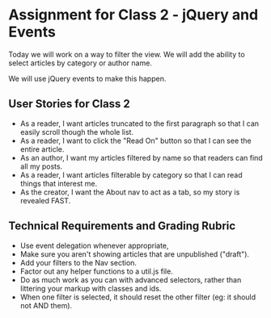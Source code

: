 # Assignment for Class 2 - jQuery and Events

Today we will work on a way to filter the view.  We will add the ability to select articles by category or author name.

We will use jQuery events to make this happen.

## User Stories for Class 2
  - As a reader, I want articles truncated to the first paragraph so that I can easily scroll though the whole list.
  - As a reader, I want to click the "Read On" button so that I can see the entire article.
  - As an author, I want my articles filtered by name so that readers can find all my posts.
  - As a reader, I want articles filterable by category so that I can read things that interest me.
  - As the creator, I want the About nav to act as a tab, so my story is revealed FAST.

## Technical Requirements and Grading Rubric
  - Use event delegation whenever appropriate,
  - Make sure you aren't showing articles that are unpublished ("draft").
  - Add your filters to the Nav section.
  - Factor out any helper functions to a util.js file.
  - Do as much work as you can with advanced selectors, rather than littering your markup with classes and ids.
  - When one filter is selected, it should reset the other filter (eg: it should not AND them).
